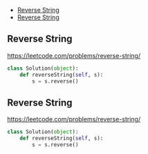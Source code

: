 + [ Reverse String](#Reverse-String)
+ [ Reverse String](#Reverse-String)

##  Reverse String
https://leetcode.com/problems/reverse-string/
```python
class Solution(object):
    def reverseString(self, s):
        s = s.reverse()
```
##  Reverse String
https://leetcode.com/problems/reverse-string/
```python
class Solution(object):
    def reverseString(self, s):
        s = s.reverse()
```
